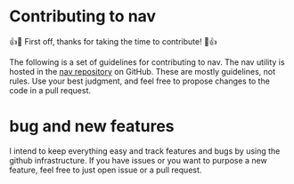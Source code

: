 # Contributing to nav

:+1::tada: First off, thanks for taking the time to 
contribute! :tada::+1:

The following is a set of guidelines for contributing to nav.
The nav utility is hosted in the 
[nav repository](https://github.com/alessandrocarminati/nav) 
on GitHub. 
These are mostly guidelines, not rules. 
Use your best judgment, and feel free to propose changes to 
the code in a pull request.

# bug and new features

I intend to keep everything easy and track features and bugs 
by using the github infrastructure.
If you have issues or you want to purpose a new feature, feel 
free to just open issue or a pull request.
